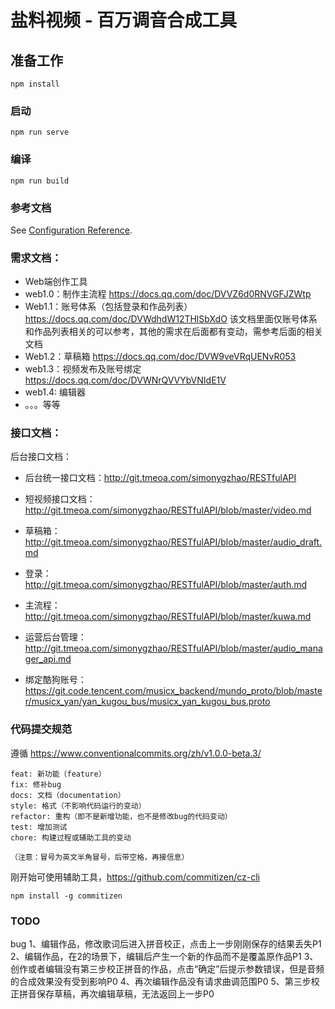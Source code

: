 # 盐料视频 - 百万调音合成工具

## 准备工作
```
npm install
```

### 启动
```
npm run serve
```

### 编译
```
npm run build
```

### 参考文档
See [Configuration Reference](https://cli.vuejs.org/config/).

### 需求文档：
  - Web端创作工具
  - web1.0：制作主流程 https://docs.qq.com/doc/DVVZ6d0RNVGFJZWtp
  - Web1.1：账号体系（包括登录和作品列表）https://docs.qq.com/doc/DVWdhdW12THlSbXdO 该文档里面仅账号体系和作品列表相关的可以参考，其他的需求在后面都有变动，需参考后面的相关文档
  - Web1.2：草稿箱 https://docs.qq.com/doc/DVW9veVRqUENvR053
  - web1.3：视频发布及账号绑定 https://docs.qq.com/doc/DVWNrQVVYbVNIdE1V
  - web1.4: 编辑器
  - 。。。等等

### 接口文档：
  后台接口文档：
  - 后台统一接口文档：http://git.tmeoa.com/simonygzhao/RESTfulAPI

  - 短视频接口文档：http://git.tmeoa.com/simonygzhao/RESTfulAPI/blob/master/video.md
  - 草稿箱： http://git.tmeoa.com/simonygzhao/RESTfulAPI/blob/master/audio_draft.md
  - 登录：http://git.tmeoa.com/simonygzhao/RESTfulAPI/blob/master/auth.md
  - 主流程：http://git.tmeoa.com/simonygzhao/RESTfulAPI/blob/master/kuwa.md
  - 运营后台管理：http://git.tmeoa.com/simonygzhao/RESTfulAPI/blob/master/audio_manager_api.md
  - 绑定酷狗账号：https://git.code.tencent.com/musicx_backend/mundo_proto/blob/master/musicx_yan/yan_kugou_bus/musicx_yan_kugou_bus.proto

### 代码提交规范

遵循 https://www.conventionalcommits.org/zh/v1.0.0-beta.3/
```
feat: 新功能（feature）
fix: 修补bug
docs: 文档（documentation）
style: 格式（不影响代码运行的变动）
refactor: 重构（即不是新增功能，也不是修改bug的代码变动）
test: 增加测试
chore: 构建过程或辅助工具的变动

（注意：冒号为英文半角冒号，后带空格，再接信息）
```
刚开始可使用辅助工具，https://github.com/commitizen/cz-cli
```
npm install -g commitizen
```

### TODO 
bug
1、编辑作品，修改歌词后进入拼音校正，点击上一步刚刚保存的结果丢失P1
2、编辑作品，在2的场景下，编辑后产生一个新的作品而不是覆盖原作品P1
3、创作或者编辑没有第三步校正拼音的作品，点击“确定”后提示参数错误，但是音频的合成效果没有受到影响P0
4、再次编辑作品没有请求曲调范围P0
5、第三步校正拼音保存草稿，再次编辑草稿，无法返回上一步P0
